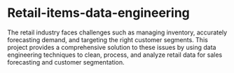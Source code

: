 # Retail-items-data-engineering
The retail industry faces challenges such as managing inventory, accurately forecasting demand, and targeting the right customer segments. This project provides a comprehensive solution to these issues by using data engineering techniques to clean, process, and analyze retail data for sales forecasting and customer segmentation.
